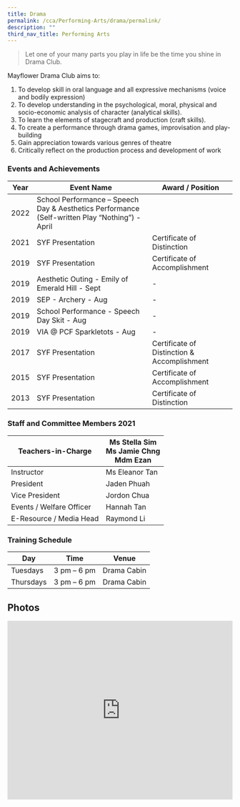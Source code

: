```yaml
---
title: Drama
permalink: /cca/Performing-Arts/drama/permalink/
description: ""
third_nav_title: Performing Arts
---
```

> Let one of your many parts you play in life be the time you shine in Drama Club.

Mayflower Drama Club aims to:

1.  To develop skill in oral language and all expressive mechanisms (voice and bodily expression)
2.  To develop understanding in the psychological, moral, physical and socio-economic analysis of character (analytical skills).
3.  To learn the elements of stagecraft and production (craft skills).
4.  To create a performance through drama games, improvisation and play-building
5.  Gain appreciation towards various genres of theatre
6.  Critically reflect on the production process and development of work

### Events and Achievements

| Year | Event Name | Award / Position |
| --- | --- | --- |
|2022|School Performance – Speech Day & Aesthetics Performance (Self-written Play “Nothing”) - April||
| 2021 | SYF Presentation | Certificate of Distinction |
| 2019 | SYF Presentation | Certificate of Accomplishment |
| 2019 | Aesthetic Outing - Emily of Emerald Hill - Sept | \- |
| 2019 | SEP - Archery - Aug | \- |
| 2019 | School Performance - Speech Day Skit - Aug | \- |
| 2019 | VIA @ PCF Sparkletots - Aug | \- |
| 2017 | SYF Presentation | Certificate of Distinction &amp; Accomplishment |
| 2015 | SYF Presentation | Certificate of Accomplishment |
| 2013 | SYF Presentation | Certificate of Distinction&nbsp; |

### Staff and Committee Members 2021

| Teachers-in-Charge 	| Ms Stella Sim<br>Ms Jamie Chng<br>Mdm Ezan 	|
|---	|---	|
| Instructor 	| Ms Eleanor Tan 	|
| President 	| Jaden Phuah 	|
| Vice President 	| Jordon Chua 	|
| Events / Welfare Officer 	| Hannah Tan 	|
|E-Resource / Media Head|Raymond Li|

### Training Schedule

| Day | Time | Venue |
| --- | --- | --- |
| Tuesdays | 3 pm – 6 pm | Drama Cabin |
| Thursdays | 3 pm – 6 pm | Drama Cabin |

Photos
------
<iframe allowfullscreen="true" height="400" width="100%" frameborder="0" src="https://docs.google.com/presentation/d/e/2PACX-1vTDtlpCHePWw4UaTB7E0s1Wzl6Zo_IFBifHZJWgm-f3P5MqR6RH1CTKk8qlK212ltapWkNtEOYMKBgo/embed?start=true&loop=true&delayms=3000"></iframe>